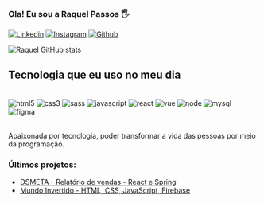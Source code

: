### Ola! Eu sou a Raquel Passos 🖐

[![Linkedin](https://img.shields.io/badge/LinkedIn-0077B5?style=for-the-badge&logo=linkedin&logoColor=white)](https://www.linkedin.com/in/raquel-passos-25181822a/)
[![Instagram](https://img.shields.io/badge/Instagram-E4405F?style=for-the-badge&logo=instagram&logoColor=white)](https://www.instagram.com/raque.passos/)
[![Github](https://img.shields.io/badge/GitHub-100000?style=for-the-badge&logo=github&logoColor=white)](https://github.com/RaquePassos)

![Raquel GitHub stats](https://github-readme-stats.vercel.app/api?username=RaquePassos&show_icons=true&theme=onedark)

## Tecnologia que eu uso no meu dia

<div style = "display: inline_block"><br/>
  <img align= "center" alt="html5" src="https://img.shields.io/badge/HTML5-E34F26?style=for-the-badge&logo=html5&logoColor=white"/>
  <img align= "center" alt="css3" src="https://img.shields.io/badge/CSS3-1572B6?style=for-the-badge&logo=css3&logoColor=white"/>
  <img align= "center" alt="sass" src="https://img.shields.io/badge/Sass-CC6699?style=for-the-badge&logo=sass&logoColor=white"/>
  <img align= "center" alt="javascript" src="https://img.shields.io/badge/JavaScript-F7DF1E?style=for-the-badge&logo=javascript&logoColor=black"/>
  <img align= "center" alt="react" src="https://img.shields.io/badge/React-20232A?style=for-the-badge&logo=react&logoColor=61DAFB"/>
  <img align= "center" alt="vue" src="https://img.shields.io/badge/Vue.js-35495E?style=for-the-badge&logo=vue.js&logoColor=4FC08D"/>
  <img align= "center" alt="node" src="https://img.shields.io/badge/Node.js-43853D?style=for-the-badge&logo=node.js&logoColor=white"/>
  <img align= "center" alt="mysql" src="https://img.shields.io/badge/MySQL-00000F?style=for-the-badge&logo=mysql&logoColor=white"/>
  <img align= "center" alt="figma" src="https://img.shields.io/badge/Figma-F24E1E?style=for-the-badge&logo=figma&logoColor=white"/> 
</div></br>

Apaixonada por tecnologia, poder transformar a vida das pessoas por meio da programação.

### Últimos projetos:
- [DSMETA - Relatório de vendas - React e Spring](https://metasale.netlify.app)</br>
- [Mundo Invertido - HTML, CSS, JavaScript, Firebase](https://mundoinvertido1.netlify.app)</br>
